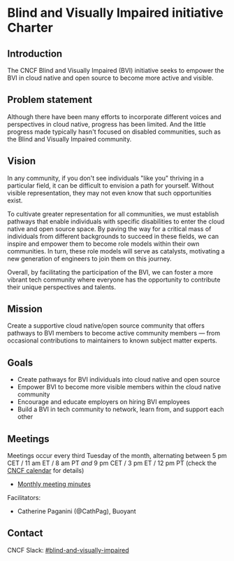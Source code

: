 # Blind and Visually Impaired initiative Charter

## Introduction

The CNCF Blind and Visually Impaired (BVI) initiative seeks to empower the BVI in cloud native and open source to become more active and visible.

## Problem statement

Although there have been many efforts to incorporate different voices and perspectives in cloud native, progress has been limited. And the little progress made typically hasn't focused on disabled communities, such as the Blind and Visually Impaired community.

## Vision

In any community, if you don't see individuals "like you" thriving in a particular field, it can be difficult to envision a path for yourself. Without visible representation, they may not even know that such opportunities exist.

To cultivate greater representation for all communities, we must establish pathways that enable individuals with specific disabilities to enter the cloud native and open source space. By paving the way for a critical mass of individuals from different backgrounds to succeed in these fields, we can inspire and empower them to become role models within their own communities. In turn, these role models will serve as catalysts, motivating a new generation of engineers to join them on this journey.

Overall, by facilitating the participation of the BVI, we can foster a more vibrant tech community where everyone has the opportunity to contribute their unique perspectives and talents.

## Mission

Create a supportive cloud native/open source community that offers pathways to BVI members to become active community members — from occasional contributions to maintainers to known subject matter experts.

## Goals

- Create pathways for BVI individuals into cloud native and open source
- Empower BVI to become more visible members within the cloud native community
- Encourage and educate employers on hiring BVI employees
- Build a BVI in tech community to network, learn from, and support each other

## Meetings

Meetings occur every third Tuesday of the month, alternating between 5 pm CET / 11 am ET / 8 am PT _and_ 9 pm CET / 3 pm ET / 12 pm PT (check the [CNCF calendar](https://www.cncf.io/calendar/) for details)

- [Monthly meeting minutes](https://docs.google.com/document/d/1XPbjOjcCXizI9_0k7jr-VTxZqMO9aQoitGdmdZd1iIE)

Facilitators:

- Catherine Paganini (@CathPag), Buoyant

## Contact

CNCF Slack: [#blind-and-visually-impaired](https://cloud-native.slack.com/archives/C07CPG6AFC7)
